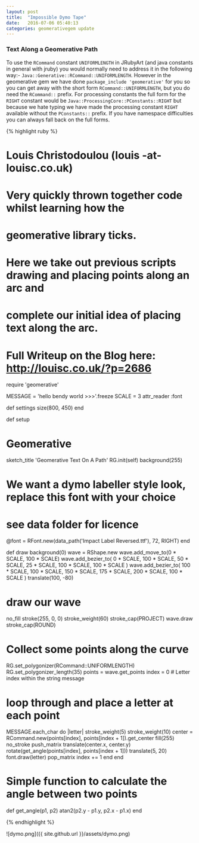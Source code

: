 ```yaml
---
layout: post
title:  "Impossible Dymo Tape"
date:   2016-07-06 05:40:13
categories: geomerativegem update
---
```


### Text Along a Geomerative Path

To use the `RCommand` constant `UNIFORMLENGTH` in JRubyArt (and java constants in general with jruby) you would normally need to address it in the following way:- `Java::Generative::RCommand::UNIFORMLENGTH`. However in the geomerative gem we have done `package_include 'geomerative'` for you so you can get away with the short form `RCommand::UNIFORMLENGTH`, but you do need the `RCommand::` prefix. For processing constants the full form for the `RIGHT` constant would be `Java::ProcessingCore::PConstants::RIGHT` but because we hate typing we have made the processing constant `RIGHT` available without the `PConstants::` prefix. If you have namespace difficulties you can always fall back on the full forms. 

{% highlight ruby %}
# Louis Christodoulou (louis -at- louisc.co.uk)
#
# Very quickly thrown together code whilst learning how the
# geomerative library ticks.
#
# Here we take out previous scripts drawing and placing points along an arc and
# complete our initial idea of placing text along the arc.
#
# Full Writeup on the Blog here: http://louisc.co.uk/?p=2686
require 'geomerative'

MESSAGE = 'hello bendy world  >>>'.freeze
SCALE = 3
attr_reader :font

def settings
  size(800, 450)
end

def setup
  # Geomerative
  sketch_title 'Geomerative Text On A Path'
  RG.init(self)
  background(255)
  # We want a dymo labeller style look, replace this font with your choice
  # see data folder for licence
  @font = RFont.new(data_path('Impact Label Reversed.ttf'), 72, RIGHT)
end

def draw
  background(0)
  wave = RShape.new
  wave.add_move_to(0 * SCALE, 100 * SCALE)
  wave.add_bezier_to(
    0 * SCALE,
    100 * SCALE,
    50 * SCALE,
    25 * SCALE,
    100 * SCALE,
    100 * SCALE
  )
  wave.add_bezier_to(
    100 * SCALE,
    100 * SCALE,
    150 * SCALE,
    175 * SCALE,
    200 * SCALE,
    100 * SCALE
  )
  translate(100, -80)
  # draw our wave
  no_fill
  stroke(255, 0, 0)
  stroke_weight(60)
  stroke_cap(PROJECT)
  wave.draw
  stroke_cap(ROUND)
  # Collect some points along the curve
  RG.set_polygonizer(RCommand::UNIFORMLENGTH)
  RG.set_polygonizer_length(35)
  points = wave.get_points
  index = 0 # Letter index within the string message
  # loop through and place a letter at each point
  MESSAGE.each_char do |letter|
    stroke_weight(5)
    stroke_weight(10)
    center = RCommand.new(points[index], points[index + 1]).get_center
    fill(255)
    no_stroke
    push_matrix
    translate(center.x, center.y)
    rotate(get_angle(points[index], points[index + 1]))
    translate(5, 20)
    font.draw(letter)
    pop_matrix
    index += 1
  end
end

# Simple function to calculate the angle between two points
def get_angle(p1, p2)
  atan2(p2.y - p1.y, p2.x - p1.x)
end

{% endhighlight %}

![dymo.png]({{ site.github.url }}/assets/dymo.png)
